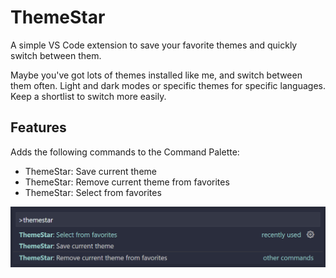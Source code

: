 # ThemeStar

A simple VS Code extension to save your favorite themes and quickly switch
between them.

Maybe you've got lots of themes installed like me, and switch between them
often. Light and dark modes or specific themes for specific languages. Keep a
shortlist to switch more easily.

## Features

Adds the following commands to the Command Palette:

- ThemeStar: Save current theme
- ThemeStar: Remove current theme from favorites
- ThemeStar: Select from favorites

![command palette](docs/palette.png)
